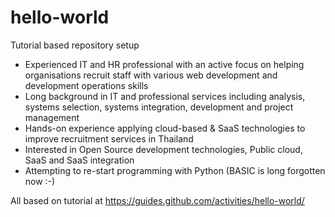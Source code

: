# hello-world
Tutorial based repository setup
- Experienced IT and HR professional with an active focus on helping organisations recruit staff with various web development and development operations skills
- Long background in IT and professional services including analysis, systems selection, systems integration, development and project management
- Hands-on experience applying cloud-based & SaaS technologies to improve recruitment services in Thailand
- Interested in Open Source development technologies, Public cloud, SaaS and SaaS integration
- Attempting to re-start programming with Python (BASIC is long forgotten now :-)

All based on tutorial at https://guides.github.com/activities/hello-world/

